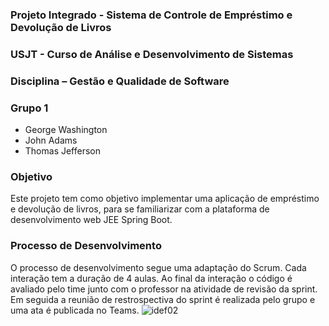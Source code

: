 ### Projeto Integrado - Sistema de Controle de Empréstimo e Devolução de Livros
### USJT -  Curso de Análise e Desenvolvimento de Sistemas
### Disciplina – Gestão e Qualidade de Software
### Grupo 1
- George Washington
- John Adams
- Thomas Jefferson
### Objetivo
Este projeto tem como objetivo implementar uma aplicação de empréstimo e devolução de livros, para se familiarizar com a plataforma de desenvolvimento web JEE Spring Boot.
### Processo de Desenvolvimento
O processo de desenvolvimento segue uma adaptação do Scrum. Cada interação tem a duração de 4 aulas. Ao final da interação o código é avaliado pelo time junto com o professor na atividade de revisão da sprint. Em seguida a reunião de restrospectiva do sprint é realizada pelo grupo e uma ata é publicada no Teams. 
![idef02](https://user-images.githubusercontent.com/14267502/84417700-6a2a2580-abec-11ea-8b39-d20213a4f15d.png)
